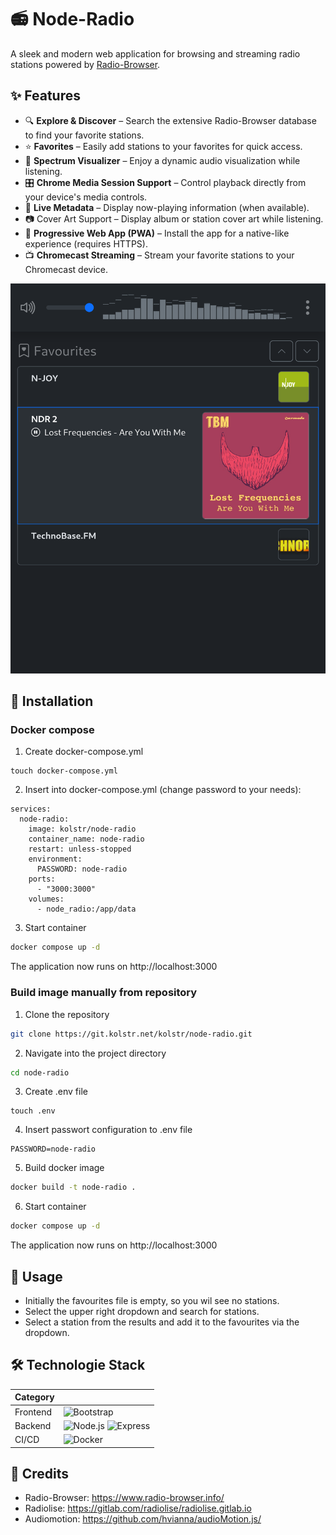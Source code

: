 # 📻 Node-Radio

A sleek and modern web application for browsing and streaming radio stations powered by [Radio-Browser](https://www.radio-browser.info/).  

## ✨ Features  

- 🔍 **Explore & Discover** – Search the extensive Radio-Browser database to find your favorite stations.  
- ⭐ **Favorites** – Easily add stations to your favorites for quick access.  
- 🎵 **Spectrum Visualizer** – Enjoy a dynamic audio visualization while listening.  
- 🎛️ **Chrome Media Session Support** – Control playback directly from your device's media controls.  
- 📡 **Live Metadata** – Display now-playing information (when available).
- 📷 Cover Art Support – Display album or station cover art while listening.
- 📲 **Progressive Web App (PWA)** – Install the app for a native-like experience (requires HTTPS).
- 📺 **Chromecast Streaming** – Stream your favorite stations to your Chromecast device.


![Projekt Screenshot](screenshot.png)

## 🚀 Installation 

### Docker compose

1. Create docker-compose.yml
```shsh
touch docker-compose.yml
```

2. Insert into docker-compose.yml (change password to your needs):
```
services:
  node-radio:
    image: kolstr/node-radio
    container_name: node-radio
    restart: unless-stopped
    environment:
      PASSWORD: node-radio
    ports:
      - "3000:3000"
    volumes:
      - node_radio:/app/data
```

3. Start container
```sh
docker compose up -d
```
The application now runs on http://localhost:3000

### Build image manually from repository

1. Clone the repository
```sh
git clone https://git.kolstr.net/kolstr/node-radio.git
```

2. Navigate into the project directory
```sh
cd node-radio
```

3. Create .env file
```shsh
touch .env
```

4. Insert passwort configuration to .env file
```
PASSWORD=node-radio
```

5. Build docker image
```sh
docker build -t node-radio .
```

6. Start container
```sh
docker compose up -d
```

The application now runs on http://localhost:3000

## 📖 Usage
- Initially the favourites file is empty, so you wil see no stations.
- Select the upper right dropdown and search for stations. 
- Select a station from the results and add it to the favourites via the dropdown.

## 🛠️ Technologie Stack
| Category     |  |
|-------------|------------|
| Frontend    | ![Bootstrap](https://img.shields.io/badge/Bootstrap-7952B3?style=for-the-badge&logo=bootstrap&logoColor=white) |
| Backend     | ![Node.js](https://img.shields.io/badge/Node.js-43853D?style=for-the-badge&logo=node.js&logoColor=white) ![Express](https://img.shields.io/badge/Express-000000?style=for-the-badge&logo=express&logoColor=white)  |
| CI/CD       | ![Docker](https://img.shields.io/badge/Docker-2496ED?style=for-the-badge&logo=docker&logoColor=white) | 

## 📌 Credits
- Radio-Browser: https://www.radio-browser.info/
- Radiolise: https://gitlab.com/radiolise/radiolise.gitlab.io
- Audiomotion: https://github.com/hvianna/audioMotion.js/
